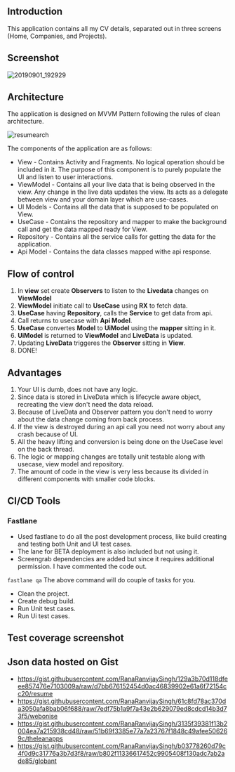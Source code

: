 ## Introduction
This application contains all my CV details, separated out in three screens (Home, Companies, and Projects).

## Screenshot
![20190901_192929](https://github.globant.com/storage/user/2250/files/5366b200-ccef-11e9-8341-4ab6f3dd9bc3)

## Architecture
The application is designed on MVVM Pattern following the rules of clean architecture.

![resumearch](https://github.globant.com/storage/user/2250/files/932d9980-ccef-11e9-8290-a0cb1da9d833)


The components of the application are as follows:
- View - Contains Activity and Fragments. No logical operation should be included in it. The purpose of this component is to purely populate the UI and listen to user interactions. 
- ViewModel - Contains all your live data that is being observed in the view. Any change in the live data updates the view. Its acts as a delegate between view and your domain layer which are use-cases.
- UI Models - Contains all the data that is supposed to be populated on View. 
- UseCase - Contains the repository and mapper to make the background call and get the data mapped ready for View.
- Repository - Contains all the service calls for getting the data for the application.
- Api Model - Contains the data classes mapped withe api response.

## Flow of control
 1. In **view** set create **Observers** to listen to the **Livedata** changes on **ViewModel**
 2. **ViewModel** initiate call to **UseCase** using **RX** to fetch data.
 3. **UseCase** having **Repository**, calls the **Service** to get data from api.
 4. Call returns to usecase with **Api Model**.
 5. **UseCase** convertes **Model** to **UiModel** using the **mapper** sitting in it.
 6. **UiModel** is returned to **ViewModel** and **LiveData** is updated.
 7. Updating **LiveData** triggeres the **Observer** sitting in **View**.
 8. DONE!
 
 ## Advantages
 1. Your UI is dumb, does not have any logic.
 3. Since data is stored in LiveData which is lifecycle aware object, recreating the view don't need the data reload.
 4. Because of LiveData and Observer pattern you don't need to worry about the data change coming from back process.
 5. If the view is destroyed during an api call you need not worry about any crash because of UI.
 6. All the heavy lifting and conversion is being done on the UseCase level on the back thread.
 7. The logic or mapping changes are totally unit testable along with usecase, view model and repository.
 8. The amount of code in the view is very less because its divided in different components with smaller code blocks.
 
 ## CI/CD Tools
 ### Fastlane
 - Used fastlane to do all the post development process, like build creating and testing both Unit and UI test cases.
 - The lane for BETA deployment is also included but not using it.
 - Screengrab dependencies are added but since it requires additional permission. I have commented the code out.
 
 ``` fastlane qa ```
 The above command will do couple of tasks for you.
 - Clean the project.
 - Create debug build.
 - Run Unit test cases.
 - Run Ui test cases.
 
 ## Test coverage screenshot
 
 
 ## Json data hosted on Gist
   - https://gist.githubusercontent.com/RanaRanvijaySingh/129a3b70d118dfeee857476e7103009a/raw/d7bb676152454d0ac46839902e61a6f72154cc20/resume
   -  https://gist.githubusercontent.com/RanaRanvijaySingh/61c8fd78ac370da3050afa8bab06f688/raw/7edf75b1a9f7a43e2b629079ed8cdcd14b3d73f5/webonise
   -  https://gist.githubusercontent.com/RanaRanvijaySingh/3135f39381f13b2004ea7a215938cd48/raw/51b69f3385e77a7a23767f1848c49afee506269c/theleanapps
   - https://gist.githubusercontent.com/RanaRanvijaySingh/b03778260d79c4f0d9c31776a3b7d3f8/raw/b802f11336617452c9905408f130adc7ab2ade85/globant
